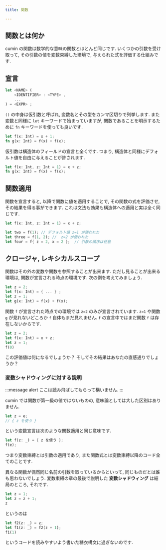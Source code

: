 ```yaml
---
title: 関数

---
```


## 関数とは何か

cumin の関数は数学的な意味の関数とほとんど同じです.  いくつかの引数を受け取って, その引数の値を変数束縛した環境で, 与えられた式を評価する仕組みです.

## 宣言

```rust
let <NAME> (
    <IDENTIFIER> : <TYPE> ,
    ...
) = <EXPR> ;
```

`()` の中身は仮引数と呼ばれ, 変数名とその型をカンマ区切りで列挙します.
また変数と同様に `let` キーワードで始まっていますが, 関数であることを明示するために `fn` キーワードを使っても良いです.

```rust
let f(x: Int) = x + 1;
fn g(x: Int) = f(x) + f(x);
```

仮引数は構造体のフィールドの宣言と全くです. つまり, 構造体と同様にデフォルト値を自由に与えることが許されます.

```rust
let f(x: Int, z: Int = 1) = x + z;
fn g(x: Int) = f(x) + f(x);
```

## 関数適用

関数を宣言すると, 以降で関数に値を適用することで, その関数の式を評価させ, その結果を得る事ができます. これは文法も効果も構造体への適用と実は全く同じです.


```rust
let f(x: Int, z: Int = 1) = x + z;

let two = f(1); // デフォルト値 z=1 が使われた
let three = f(1, 2); //  z=2 が使われた
let four = f{ z = 2, x = 2 };  // 引数の順序は任意
```

## クロージャ, レキシカルスコープ

関数はその外の変数や関数を参照することが出来ます.
ただし見ることが出来る環境は, 関数が宣言される時点の環境です.
次の例を考えてみましょう.

```rust
let z = 2;
let f(x: Int) = { ... } ;
let z = 1;
let g(x: Int) = f(x) + f(x);
```

関数 `f` が宣言された時点での環境では `z=2` のみが宣言されています.
`z=1` や関数 `g` が見れないどころか `f` 自体もまだ見れません.
`f` の宣言中ではまだ関数 `f` は存在しないからです.

```rust
let z = 2;
let f(x: Int) = x + z;
let z = 1;
f(0)
```

この評価値は何になるでしょうか？ そしてその結果はあなたの直感通りでしょうか？

### 変数シャドウィングに対する説明

:::message alert
ここは読み飛ばしてもらって構いません.
:::

cumin では関数が第一級の値ではないものの, 意味論としては大した区別はありません.

```rust
let z = e;
// { z を使う }
```

という変数宣言は次のような関数適用と同じ意味です.

```rust
let f(z: _) = { z を使う };
f(e);
```

つまり変数束縛とは引数の適用であり, また関数式とは変数束縛以降のコード全てのことです.

異なる関数が偶然同じ名前の引数を取っているからといって, 同じものだとは誰も思わないでしょう. 変数束縛の章の最後で説明した **変数シャドウィング** は結局のところ, それです.

```rust
let z = 1;
let z = z + 1;
z
```

というのは

```rust
let f2(z: _) = z;
let f1(z: _) = f2(z + 1);
f1(1)
```

というコードを読みやすいよう書いた糖衣構文に過ぎないのです.
